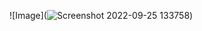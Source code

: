 ![Image](![Screenshot 2022-09-25 133758](https://user-images.githubusercontent.com/111910985/192164908-d78d1535-8751-4dba-8da5-be7378f6b060.png))
